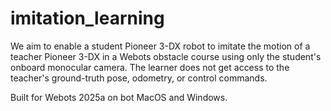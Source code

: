 # imitation_learning
We aim to enable a student Pioneer 3-DX robot to imitate the motion of a teacher Pioneer 3-DX in a Webots obstacle course using only the student's onboard monocular camera. The learner does not get access to the teacher's ground-truth pose, odometry, or control commands. 

Built for Webots 2025a on bot MacOS and Windows.
